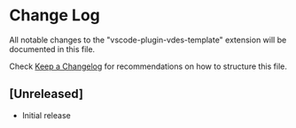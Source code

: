 # Change Log

All notable changes to the "vscode-plugin-vdes-template" extension will be documented in this file.

Check [Keep a Changelog](http://keepachangelog.com/) for recommendations on how to structure this file.

## [Unreleased]

- Initial release